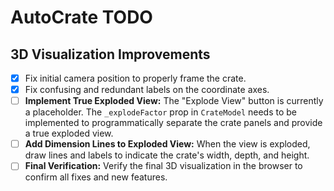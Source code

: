 # AutoCrate TODO

## 3D Visualization Improvements

- [x] Fix initial camera position to properly frame the crate.
- [x] Fix confusing and redundant labels on the coordinate axes.
- [ ] **Implement True Exploded View:** The "Explode View" button is currently a placeholder. The `_explodeFactor` prop in `CrateModel` needs to be implemented to programmatically separate the crate panels and provide a true exploded view.
- [ ] **Add Dimension Lines to Exploded View:** When the view is exploded, draw lines and labels to indicate the crate's width, depth, and height.
- [ ] **Final Verification:** Verify the final 3D visualization in the browser to confirm all fixes and new features.